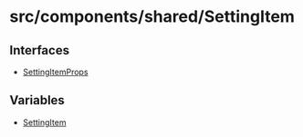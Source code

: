 # src/components/shared/SettingItem

## Interfaces

- [SettingItemProps](interfaces/SettingItemProps.md)

## Variables

- [SettingItem](variables/SettingItem.md)
